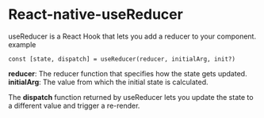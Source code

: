 # React-native-useReducer

useReducer is a React Hook that lets you add a reducer to your component.
example
```
const [state, dispatch] = useReducer(reducer, initialArg, init?)

```

**reducer**: The reducer function that specifies how the state gets updated.
**initialArg**: The value from which the initial state is calculated.

The **dispatch** function returned by useReducer lets you update the state to a different value and trigger a re-render.

